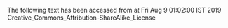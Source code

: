 The following text has been accessed from at Fri Aug 9 01:02:00 IST 2019
Creative_Commons_Attribution-ShareAlike_License
